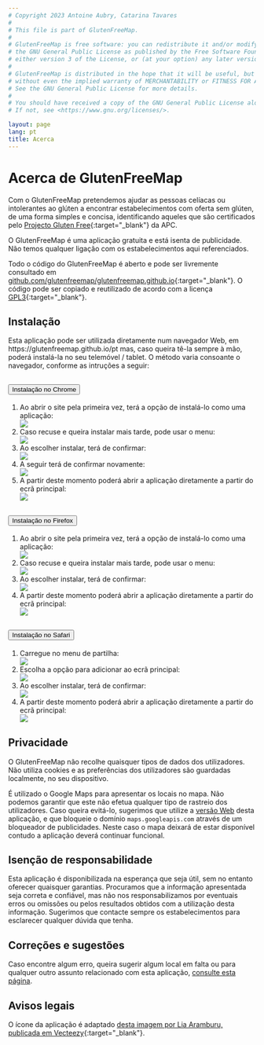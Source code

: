 ```yaml
---
# Copyright 2023 Antoine Aubry, Catarina Tavares
# 
# This file is part of GlutenFreeMap.
# 
# GlutenFreeMap is free software: you can redistribute it and/or modify it under the terms of
# the GNU General Public License as published by the Free Software Foundation,
# either version 3 of the License, or (at your option) any later version.
# 
# GlutenFreeMap is distributed in the hope that it will be useful, but WITHOUT ANY WARRANTY;
# without even the implied warranty of MERCHANTABILITY or FITNESS FOR A PARTICULAR PURPOSE.
# See the GNU General Public License for more details.
# 
# You should have received a copy of the GNU General Public License along with GlutenFreeMap.
# If not, see <https://www.gnu.org/licenses/>.

layout: page
lang: pt
title: Acerca
---
```


# Acerca de GlutenFreeMap

Com o GlutenFreeMap pretendemos ajudar as pessoas celíacas ou intolerantes ao glúten a encontrar estabelecimentos com oferta sem glúten, de uma forma simples e concisa, identificando aqueles que são certificados pelo [Projecto Gluten Free](https://www.celiacos.org.pt/como-certificar-o-seu-estabelecimento/){:target="_blank"} da APC.

O GlutenFreeMap é uma aplicação gratuita e está isenta de publicidade. Não temos qualquer ligação com os estabelecimentos aqui referenciados.

Todo o código do GlutenFreeMap é aberto e pode ser livremente consultado em [github.com/glutenfreemap/glutenfreemap.github.io](https://github.com/glutenfreemap/glutenfreemap.github.io){:target="_blank"}. O código pode ser copiado e reutilizado de acordo com a licença [GPL3](https://www.gnu.org/licenses/gpl-3.0.html){:target="_blank"}.

<div class="browser-only">
    <h2>Instalação</h2>
    <p>
        Esta aplicação pode ser utilizada diretamente num navegador Web, em https://glutenfreemap.github.io/pt mas, caso queira tê-la sempre à mão, poderá instalá-la no seu telemóvel / tablet. O método varia consoante o navegador, conforme as intruções a seguir:
    </p>
    <div class="accordion mb-4" id="tutorial">
        <div class="card">
            <div class="card-header" id="headingChrome">
                <h2 class="mb-0">
                    <button class="btn btn-link btn-block text-left" type="button" data-toggle="collapse"
                        data-target="#chromeInstructions" aria-expanded="true" aria-controls="chromeInstructions">
                        Instalação no Chrome
                    </button>
                </h2>
            </div>
            <div id="chromeInstructions" class="collapse" aria-labelledby="headingChrome" data-parent="#tutorial">
                <div class="card-body">
                    <ol class="tutorial row">
                        <li class="col-12 col-md-6 col-lg-4 d-flex flex-column my-2">
                            <div class="flex-grow-1">Ao abrir o site pela primeira vez, terá a opção de instalá-lo como uma aplicação:</div>
                            <div>
                                <a class="image-link" href="/assets/img/install/chrome-1.png" target="_blank">
                                    <img src="/assets/img/install/chrome-1.png" />
                                </a>
                            </div>
                        </li>
                        <li class="col-12 col-md-6 col-lg-4 d-flex flex-column my-2">
                            <div class="flex-grow-1">Caso recuse e queira instalar mais tarde, pode usar o menu:</div>
                            <div>
                                <a class="image-link" href="/assets/img/install/chrome-1b.png" target="_blank">
                                    <img src="/assets/img/install/chrome-1b.png" />
                                </a>
                            </div>
                        </li>
                        <li class="col-12 col-md-6 col-lg-4 d-flex flex-column my-2">
                            <div class="flex-grow-1">Ao escolher instalar, terá de confirmar:</div>
                            <div>
                                <a class="image-link" href="/assets/img/install/chrome-2.png" target="_blank">
                                    <img src="/assets/img/install/chrome-2.png" />
                                </a>
                            </div>
                        </li>
                        <li class="col-12 col-md-6 col-lg-4 d-flex flex-column my-2">
                            <div class="flex-grow-1">A seguir terá de confirmar novamente:</div>
                            <div>
                                <a class="image-link" href="/assets/img/install/chrome-3.png" target="_blank">
                                    <img src="/assets/img/install/chrome-3.png" />
                                </a>
                            </div>
                        </li>
                        <li class="col-12 col-md-6 col-lg-4 d-flex flex-column my-2">
                            <div class="flex-grow-1">A partir deste momento poderá abrir a aplicação diretamente a partir do ecrã principal:</div>
                            <div>
                                <a class="image-link" href="/assets/img/install/chrome-4.png" target="_blank">
                                    <img src="/assets/img/install/chrome-4.png" />
                                </a>
                            </div>
                        </li>
                    </ol>
                </div>
            </div>
        </div>
        <div class="card">
            <div class="card-header" id="headingFirefox">
                <h2 class="mb-0">
                    <button class="btn btn-link btn-block text-left collapsed" type="button" data-toggle="collapse"
                        data-target="#firefoxInstructions" aria-expanded="false" aria-controls="firefoxInstructions">
                        Instalação no Firefox
                    </button>
                </h2>
            </div>
            <div id="firefoxInstructions" class="collapse" aria-labelledby="headingFirefox" data-parent="#tutorial">
                <div class="card-body">
                    <ol class="tutorial row">
                        <li class="col-12 col-md-6 col-lg-4 d-flex flex-column my-2">
                            <div class="flex-grow-1">Ao abrir o site pela primeira vez, terá a opção de instalá-lo como uma aplicação:</div>
                            <div>
                                <a class="image-link" href="/assets/img/install/firefox-1.png" target="_blank">
                                    <img src="/assets/img/install/firefox-1.png" />
                                </a>
                            </div>
                        </li>
                        <li class="col-12 col-md-6 col-lg-4 d-flex flex-column my-2">
                            <div class="flex-grow-1">Caso recuse e queira instalar mais tarde, pode usar o menu:</div>
                            <div>
                                <a class="image-link" href="/assets/img/install/firefox-1b.png" target="_blank">
                                    <img src="/assets/img/install/firefox-1b.png" />
                                </a>
                            </div>
                        </li>
                        <li class="col-12 col-md-6 col-lg-4 d-flex flex-column my-2">
                            <div class="flex-grow-1">Ao escolher instalar, terá de confirmar:</div>
                            <div>
                                <a class="image-link" href="/assets/img/install/firefox-2.png" target="_blank">
                                    <img src="/assets/img/install/firefox-2.png" />
                                </a>
                            </div>
                        </li>
                        <li class="col-12 col-md-6 col-lg-4 d-flex flex-column my-2">
                            <div class="flex-grow-1">A partir deste momento poderá abrir a aplicação diretamente a partir do ecrã principal:</div>
                            <div>
                                <a class="image-link" href="/assets/img/install/firefox-3.png" target="_blank">
                                    <img src="/assets/img/install/firefox-3.png" />
                                </a>
                            </div>
                        </li>
                    </ol>
                </div>
            </div>
        </div>
        <div class="card">
            <div class="card-header" id="headingSafari">
                <h2 class="mb-0">
                    <button class="btn btn-link btn-block text-left collapsed" type="button" data-toggle="collapse"
                        data-target="#safariInstructions" aria-expanded="false" aria-controls="safariInstructions">
                        Instalação no Safari
                    </button>
                </h2>
            </div>
            <div id="safariInstructions" class="collapse" aria-labelledby="headingSafari" data-parent="#tutorial">
                <div class="card-body">
                    <ol class="tutorial row">
                        <li class="col-12 col-md-6 col-lg-4 d-flex flex-column my-2">
                            <div class="flex-grow-1">Carregue no menu de partilha:</div>
                            <div>
                                <a class="image-link" href="/assets/img/install/safari-1.png" target="_blank">
                                    <img src="/assets/img/install/safari-1.png" />
                                </a>
                            </div>
                        </li>
                        <li class="col-12 col-md-6 col-lg-4 d-flex flex-column my-2">
                            <div class="flex-grow-1">Escolha a opção para adicionar ao ecrã principal:</div>
                            <div>
                                <a class="image-link" href="/assets/img/install/safari-2.png" target="_blank">
                                    <img src="/assets/img/install/safari-2.png" />
                                </a>
                            </div>
                        </li>
                        <li class="col-12 col-md-6 col-lg-4 d-flex flex-column my-2">
                            <div class="flex-grow-1">Ao escolher instalar, terá de confirmar:</div>
                            <div>
                                <a class="image-link" href="/assets/img/install/safari-3.png" target="_blank">
                                    <img src="/assets/img/install/safari-3.png" />
                                </a>
                            </div>
                        </li>
                        <li class="col-12 col-md-6 col-lg-4 d-flex flex-column my-2">
                            <div class="flex-grow-1">A partir deste momento poderá abrir a aplicação diretamente a partir do ecrã principal:</div>
                            <div>
                                <a class="image-link" href="/assets/img/install/safari-4.png" target="_blank">
                                    <img src="/assets/img/install/safari-4.png" />
                                </a>
                            </div>
                        </li>
                    </ol>
                </div>
            </div>
        </div>
    </div>
</div>

## Privacidade

O GlutenFreeMap não recolhe quaisquer tipos de dados dos utilizadores. Não utiliza cookies e as preferências dos utilizadores são guardadas localmente, no seu dispositivo.

É utilizado o Google Maps para apresentar os locais no mapa. Não podemos garantir que este não efetua qualquer tipo de rastreio dos utilizadores. Caso queira evitá-lo, sugerimos que utilize a [versão Web](https://glutenfreemap.github.io/pt) desta aplicação, e que bloqueie o domínio `maps.googleapis.com` através de um bloqueador de publicidades. Neste caso o mapa deixará de estar disponível contudo a aplicação deverá continuar funcional.

## Isenção de responsabilidade

Esta aplicação é disponibilizada na esperança que seja útil, sem no entanto oferecer quaisquer garantias. Procuramos que a informação apresentada seja correta e confiável, mas não nos responsabilizamos por eventuais erros ou omissões ou pelos resultados obtidos com a utilização desta informação. Sugerimos que contacte sempre os estabelecimentos para esclarecer qualquer dúvida que tenha.

## Correções e sugestões

Caso encontre algum erro, queira sugerir algum local em falta ou para qualquer outro assunto relacionado com esta aplicação, [consulte esta página](contacts.html).

## Avisos legais

O ícone da aplicação é adaptado [desta imagem por Lia Aramburu, publicada em Vecteezy](https://www.vecteezy.com/vector-art/343969-gluten-free-icon){:target="_blank"}.
